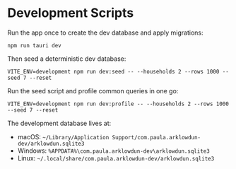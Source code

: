 # Development Scripts

Run the app once to create the dev database and apply migrations:

```
npm run tauri dev
```

Then seed a deterministic dev database:

```
VITE_ENV=development npm run dev:seed -- --households 2 --rows 1000 --seed 7 --reset
```

Run the seed script and profile common queries in one go:

```
VITE_ENV=development npm run dev:profile -- --households 2 --rows 1000 --seed 7 --reset
```

The development database lives at:

- macOS: `~/Library/Application Support/com.paula.arklowdun-dev/arklowdun.sqlite3`
- Windows: `%APPDATA%\com.paula.arklowdun-dev\arklowdun.sqlite3`
- Linux: `~/.local/share/com.paula.arklowdun-dev/arklowdun.sqlite3`


